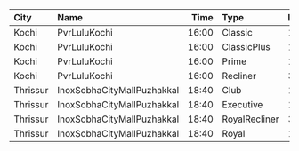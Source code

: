 | City     | Name                       |  Time | Type          | Price | Capacity | Booked |
| :------- | :------------------------- | ----: | :------------ | ----: | -------: | -----: |
| Kochi    | PvrLuluKochi               | 16:00 | Classic       |  140₹ |       39 |     22 |
| Kochi    | PvrLuluKochi               | 16:00 | ClassicPlus   |  160₹ |       91 |     56 |
| Kochi    | PvrLuluKochi               | 16:00 | Prime         |  190₹ |       68 |     41 |
| Kochi    | PvrLuluKochi               | 16:00 | Recliner      |  350₹ |       10 |      8 |
| Thrissur | InoxSobhaCityMallPuzhakkal | 18:40 | Club          |  190₹ |       24 |      0 |
| Thrissur | InoxSobhaCityMallPuzhakkal | 18:40 | Executive     |  130₹ |       11 |      0 |
| Thrissur | InoxSobhaCityMallPuzhakkal | 18:40 | RoyalRecliner |  350₹ |        5 |      0 |
| Thrissur | InoxSobhaCityMallPuzhakkal | 18:40 | Royal         |  190₹ |        1 |      0 |